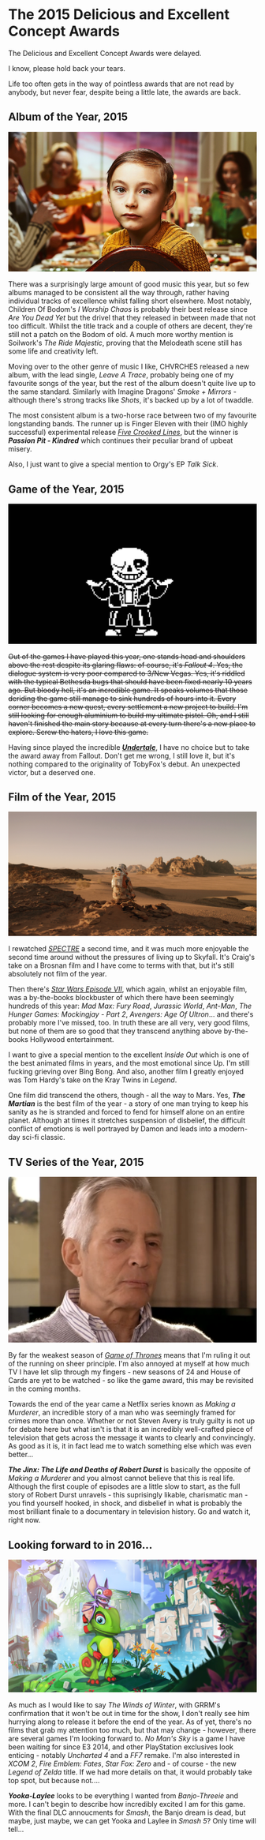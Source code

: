 # The 2015 Delicious and Excellent Concept Awards

The Delicious and Excellent Concept Awards were delayed.

I know, please hold back your tears.

Life too often gets in the way of pointless awards that are not read by anybody, but never fear, despite being a little late, the awards are back.

## Album of the Year, 2015

![Passion Pit - Kindred](/assets/awards/2015/kindred.png)

There was a surprisingly large amount of good music this year, but so few albums managed to be consistent all the way through, rather having individual tracks of excellence whilst falling short elsewhere. Most notably, Children Of Bodom's *I Worship Chaos* is probably their best release since *Are You Dead Yet* but the drivel that they released in between made that not too difficult. Whilst the title track and a couple of others are decent, they're still not a patch on the Bodom of old. A much more worthy mention is Soilwork's *The Ride Majestic*, proving that the Melodeath scene still has some life and creativity left.

Moving over to the other genre of music I like, CHVRCHES released a new album, with the lead single, *Leave A Trace*, probably being one of my favourite songs of the year, but the rest of the album doesn't quite live up to the same standard. Similarly with Imagine Dragons' *Smoke + Mirrors* - although there's strong tracks like *Shots*, it's backed up by a lot of twaddle.

The most consistent album is a two-horse race between two of my favourite longstanding bands. The runner up is Finger Eleven with their (IMO highly successful) experimental release *[Five Crooked Lines](/blog/five-crooked-lines)*, but the winner is **_Passion Pit - Kindred_** which continues their peculiar brand of upbeat misery.

Also, I just want to give a special mention to Orgy's EP *Talk Sick*.

## Game of the Year, 2015

![Undertale](/assets/awards/2015/undertale.png)

~~Out of the games I have played this year, one stands head and shoulders above the rest despite its glaring flaws: of course, it's *Fallout 4*. Yes, the dialogue system is very poor compared to 3/New Vegas. Yes, it's riddled with the typical Bethesda bugs that should have been fixed nearly 10 years ago. But bloody hell, it's an incredible game. It speaks volumes that those deriding the game still manage to sink hundreds of hours into it. Every corner becomes a new quest, every settlement a new project to build. I'm still looking for enough aluminium to build my ultimate pistol. Oh, and I still haven't finished the main story because at every turn there's a new place to explore. Screw the haters, I love this game.~~

Having since played the incredible **_[Undertale](/blog/undertale)_**, I have no choice but to take the award away from Fallout. Don't get me wrong, I still love it, but it's nothing compared to the originality of TobyFox's debut. An unexpected victor, but a deserved one.

## Film of the Year, 2015

![The Martian](/assets/awards/2015/the-martian.jpg)

I rewatched *[SPECTRE](/blogalongabond/spectre)* a second time, and it was much more enjoyable the second time around without the pressures of living up to Skyfall. It's Craig's take on a Brosnan film and I have come to terms with that, but it's still absolutely not film of the year.

Then there's *[Star Wars Episode VII](/blog/the-force-awakens)*, which again, whilst an enjoyable film, was a by-the-books blockbuster of which there have been seemingly hundreds of this year: *Mad Max: Fury Road*, *Jurassic World*, *Ant-Man*, *The Hunger Games: Mockingjay - Part 2*, *Avengers: Age Of Ultron*... and there's probably more I've missed, too. In truth these are all very, very good films, but none of them are so good that they transcend anything above by-the-books Hollywood entertainment.

I want to give a special mention to the excellent *Inside Out* which is one of the best animated films in years, and the most emotional since Up. I'm still fucking grieving over Bing Bong. And also, another film I greatly enjoyed was Tom Hardy's take on the Kray Twins in *Legend*.

One film did transcend the others, though - all the way to Mars. Yes, **_The Martian_** is the best film of the year - a story of one man trying to keep his sanity as he is stranded and forced to fend for himself alone on an entire planet. Although at times it stretches suspension of disbelief, the difficult conflict of emotions is well portrayed by Damon and leads into a modern-day sci-fi classic.

## TV Series of the Year, 2015

![The Jinx: The Life and Deaths of Robert Durst](/assets/awards/2015/the-jinx.jpg)

By far the weakest season of *[Game of Thrones](/blog/game-of-thrones-s5)* means that I'm ruling it out of the running on sheer principle. I'm also annoyed at myself at how much TV I have let slip through my fingers - new seasons of 24 and House of Cards are yet to be watched - so like the game award, this may be revisited in the coming months.

Towards the end of the year came a Netflix series known as *Making a Murderer*, an incredible story of a man who was seemingly framed for crimes more than once. Whether or not Steven Avery is truly guilty is not up for debate here but what isn't is that it is an incredibly well-crafted piece of television that gets across the message it wants to clearly and convincingly. As good as it is, it in fact lead me to watch something else which was even better...

**_The Jinx: The Life and Deaths of Robert Durst_** is basically the opposite of *Making a Murderer* and you almost cannot believe that this is real life. Although the first couple of episodes are a little slow to start, as the full story of Robert Durst unravels - this suprisingly likable, charismatic man - you find yourself hooked, in shock, and disbelief in what is probably the most brilliant finale to a documentary in television history. Go and watch it, right now.

## Looking forward to in 2016...

![Yooka-Laylee](/assets/awards/2015/yooka-laylee.png)

As much as I would like to say *The Winds of Winter*, with GRRM's confirmation that it won't be out in time for the show, I don't really see him hurrying along to release it before the end of the year.  As of yet, there's no films that grab my attention too much, but that may change - however, there are several games I'm looking forward to. *No Man's Sky* is a game I have been waiting for since E3 2014, and other PlayStation exclusives look enticing - notably *Uncharted 4* and a *FF7* remake. I'm also interested in *XCOM 2*, *Fire Emblem: Fates*, *Star Fox: Zero* and - of course - the new *Legend of Zelda* title. If we had more details on that, it would probably take top spot, but because not....

**_Yooka-Laylee_** looks to be everything I wanted from *Banjo-Threeie* and more. I can't begin to describe how incredibly excited I am for this game. With the final DLC annoucments for *Smash*, the Banjo dream is dead, but maybe, just maybe, we can get Yooka and Laylee in *Smash 5*? Only time will tell...